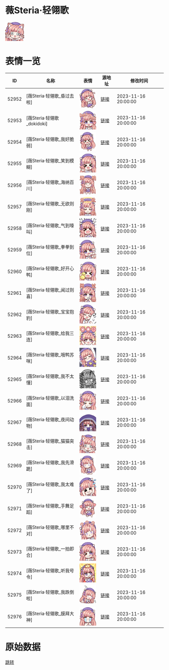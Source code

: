 # 薇Steria·轻翎歌

<img src="./cover.png" height="60" alt="cover" />

# 表情一览

|ID|名称|表情|源地址|修改时间|
|----|----|----|----|----|
|52952|[薇Steria·轻翎歌_昏过去啦]|<img src="./pic/052952_%5B薇Steria·轻翎歌_昏过去啦%5D.png" height="60" alt="昏过去啦"/>|[链接](https://i0.hdslb.com/bfs/garb/e46bb2626ac9b723542bcab640623e394b06d37f.png)|2023-11-16 20:00:00|
|52953|[薇Steria·轻翎歌_dokidoki]|<img src="./pic/052953_%5B薇Steria·轻翎歌_dokidoki%5D.png" height="60" alt="dokidoki"/>|[链接](https://i0.hdslb.com/bfs/garb/a0e044c377cc1bc3dde7dda37eb9a3e102976ae3.png)|2023-11-16 20:00:00|
|52954|[薇Steria·轻翎歌_我好脆弱]|<img src="./pic/052954_%5B薇Steria·轻翎歌_我好脆弱%5D.png" height="60" alt="我好脆弱"/>|[链接](https://i0.hdslb.com/bfs/garb/04167d163304dc559fef50940f52956049a4daec.png)|2023-11-16 20:00:00|
|52955|[薇Steria·轻翎歌_笑到模糊]|<img src="./pic/052955_%5B薇Steria·轻翎歌_笑到模糊%5D.png" height="60" alt="笑到模糊"/>|[链接](https://i0.hdslb.com/bfs/garb/8505629d550f1ee3e0e5f25cc2b4506114055245.png)|2023-11-16 20:00:00|
|52956|[薇Steria·轻翎歌_海纳百川]|<img src="./pic/052956_%5B薇Steria·轻翎歌_海纳百川%5D.png" height="60" alt="海纳百川"/>|[链接](https://i0.hdslb.com/bfs/garb/81f0e04fce9495c85d235bba20654d797cf7013a.png)|2023-11-16 20:00:00|
|52957|[薇Steria·轻翎歌_无欲则刚]|<img src="./pic/052957_%5B薇Steria·轻翎歌_无欲则刚%5D.png" height="60" alt="无欲则刚"/>|[链接](https://i0.hdslb.com/bfs/garb/2201f0c4ba413967161e850730e8fe557d7aaa49.png)|2023-11-16 20:00:00|
|52958|[薇Steria·轻翎歌_气到嚎叫]|<img src="./pic/052958_%5B薇Steria·轻翎歌_气到嚎叫%5D.png" height="60" alt="气到嚎叫"/>|[链接](https://i0.hdslb.com/bfs/garb/1d7dd6665ca5dc57cbeebb1117b675c05444fa7f.png)|2023-11-16 20:00:00|
|52959|[薇Steria·轻翎歌_拳拳到位]|<img src="./pic/052959_%5B薇Steria·轻翎歌_拳拳到位%5D.png" height="60" alt="拳拳到位"/>|[链接](https://i0.hdslb.com/bfs/garb/71d59d77fbb544441751106c0a4da37c62c7c7c9.png)|2023-11-16 20:00:00|
|52960|[薇Steria·轻翎歌_好开心鸭]|<img src="./pic/052960_%5B薇Steria·轻翎歌_好开心鸭%5D.png" height="60" alt="好开心鸭"/>|[链接](https://i0.hdslb.com/bfs/garb/08d8253ae8bc58d7251c8abf1db0f702945bac31.png)|2023-11-16 20:00:00|
|52961|[薇Steria·轻翎歌_闻过则喜]|<img src="./pic/052961_%5B薇Steria·轻翎歌_闻过则喜%5D.png" height="60" alt="闻过则喜"/>|[链接](https://i0.hdslb.com/bfs/garb/ac30d1ccfebd1108f51eb252106de963b8b3d10d.png)|2023-11-16 20:00:00|
|52962|[薇Steria·轻翎歌_宝宝抱豹]|<img src="./pic/052962_%5B薇Steria·轻翎歌_宝宝抱豹%5D.png" height="60" alt="宝宝抱豹"/>|[链接](https://i0.hdslb.com/bfs/garb/5ee79ad53a449a095c7c099b3deae45f8ce7525e.png)|2023-11-16 20:00:00|
|52963|[薇Steria·轻翎歌_给我三连]|<img src="./pic/052963_%5B薇Steria·轻翎歌_给我三连%5D.png" height="60" alt="给我三连"/>|[链接](https://i0.hdslb.com/bfs/garb/70ad1d0f628cd90a745833c3855c68c213724441.png)|2023-11-16 20:00:00|
|52964|[薇Steria·轻翎歌_哦鸭苏咪]|<img src="./pic/052964_%5B薇Steria·轻翎歌_哦鸭苏咪%5D.png" height="60" alt="哦鸭苏咪"/>|[链接](https://i0.hdslb.com/bfs/garb/afb2a433efe22c13d17d1629b9690262222cc53e.png)|2023-11-16 20:00:00|
|52965|[薇Steria·轻翎歌_我不太懂]|<img src="./pic/052965_%5B薇Steria·轻翎歌_我不太懂%5D.png" height="60" alt="我不太懂"/>|[链接](https://i0.hdslb.com/bfs/garb/8b599c1481ec0ab7abbb098323b7682599034eaa.png)|2023-11-16 20:00:00|
|52966|[薇Steria·轻翎歌_以泪洗面]|<img src="./pic/052966_%5B薇Steria·轻翎歌_以泪洗面%5D.png" height="60" alt="以泪洗面"/>|[链接](https://i0.hdslb.com/bfs/garb/bbf63fee3aa6afd5da3edd3fd51eaf867b5daa0a.png)|2023-11-16 20:00:00|
|52967|[薇Steria·轻翎歌_夜间动物]|<img src="./pic/052967_%5B薇Steria·轻翎歌_夜间动物%5D.png" height="60" alt="夜间动物"/>|[链接](https://i0.hdslb.com/bfs/garb/d65d991f20a8216c8e64fc07bc31fa6cac4ae8de.png)|2023-11-16 20:00:00|
|52968|[薇Steria·轻翎歌_猫猫突击]|<img src="./pic/052968_%5B薇Steria·轻翎歌_猫猫突击%5D.png" height="60" alt="猫猫突击"/>|[链接](https://i0.hdslb.com/bfs/garb/b25eb4b3d2dc8f0c085388cfb441f681302435ca.png)|2023-11-16 20:00:00|
|52969|[薇Steria·轻翎歌_我先滑跪]|<img src="./pic/052969_%5B薇Steria·轻翎歌_我先滑跪%5D.png" height="60" alt="我先滑跪"/>|[链接](https://i0.hdslb.com/bfs/garb/4bee970eb1c1e0cc64481fc54c3475df72f80ae6.png)|2023-11-16 20:00:00|
|52970|[薇Steria·轻翎歌_我太难了]|<img src="./pic/052970_%5B薇Steria·轻翎歌_我太难了%5D.png" height="60" alt="我太难了"/>|[链接](https://i0.hdslb.com/bfs/garb/df83e4076b03f30c561fb6ac28ff7b93e7725c5a.png)|2023-11-16 20:00:00|
|52971|[薇Steria·轻翎歌_手舞足蹈]|<img src="./pic/052971_%5B薇Steria·轻翎歌_手舞足蹈%5D.png" height="60" alt="手舞足蹈"/>|[链接](https://i0.hdslb.com/bfs/garb/bb011599f6dc19f1f1e25a67aa0f0d7b0afa4cb2.png)|2023-11-16 20:00:00|
|52972|[薇Steria·轻翎歌_哪里不对]|<img src="./pic/052972_%5B薇Steria·轻翎歌_哪里不对%5D.png" height="60" alt="哪里不对"/>|[链接](https://i0.hdslb.com/bfs/garb/3c7ecf0054cb923cb54a4de12cef2907447a153c.png)|2023-11-16 20:00:00|
|52973|[薇Steria·轻翎歌_一拍即合]|<img src="./pic/052973_%5B薇Steria·轻翎歌_一拍即合%5D.png" height="60" alt="一拍即合"/>|[链接](https://i0.hdslb.com/bfs/garb/b1386940d11f9dfabcaba627a3fd0809cfca1c4f.png)|2023-11-16 20:00:00|
|52974|[薇Steria·轻翎歌_听我号令]|<img src="./pic/052974_%5B薇Steria·轻翎歌_听我号令%5D.png" height="60" alt="听我号令"/>|[链接](https://i0.hdslb.com/bfs/garb/f021aeb22a2d73259d317a4eb562b23841900220.png)|2023-11-16 20:00:00|
|52975|[薇Steria·轻翎歌_我跌倒啦]|<img src="./pic/052975_%5B薇Steria·轻翎歌_我跌倒啦%5D.png" height="60" alt="我跌倒啦"/>|[链接](https://i0.hdslb.com/bfs/garb/65a48fe1d6bbc73254c9ceae15ad7bccefc4c26f.png)|2023-11-16 20:00:00|
|52976|[薇Steria·轻翎歌_膜拜大神]|<img src="./pic/052976_%5B薇Steria·轻翎歌_膜拜大神%5D.png" height="60" alt="膜拜大神"/>|[链接](https://i0.hdslb.com/bfs/garb/1f40dfcfcda241fb95c6ffa78d1d34906a5d8e2c.png)|2023-11-16 20:00:00|

# 原始数据

[跳转](./raw.json)

